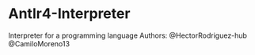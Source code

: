 # Antlr4-Interpreter
Interpreter for a programming language
Authors:
@HectorRodriguez-hub
@CamiloMoreno13
